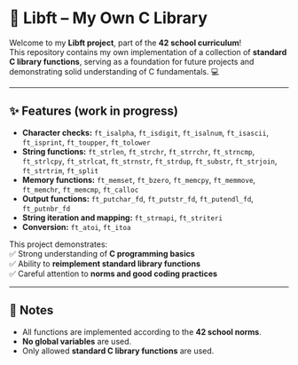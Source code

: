 # 🐍 Libft – My Own C Library

Welcome to my **Libft project**, part of the **42 school curriculum**!  
This repository contains my own implementation of a collection of **standard C library functions**, serving as a foundation for future projects and demonstrating solid understanding of C fundamentals. 💻

---

## ✨ Features (work in progress)

- **Character checks:** `ft_isalpha`, `ft_isdigit`, `ft_isalnum`, `ft_isascii`, `ft_isprint`, `ft_toupper`, `ft_tolower`  
- **String functions:** `ft_strlen`, `ft_strchr`, `ft_strrchr`, `ft_strncmp`, `ft_strlcpy`, `ft_strlcat`, `ft_strnstr`, `ft_strdup`, `ft_substr`, `ft_strjoin`, `ft_strtrim`, `ft_split`  
- **Memory functions:** `ft_memset`, `ft_bzero`, `ft_memcpy`, `ft_memmove`, `ft_memchr`, `ft_memcmp`, `ft_calloc`  
- **Output functions:** `ft_putchar_fd`, `ft_putstr_fd`, `ft_putendl_fd`, `ft_putnbr_fd`  
- **String iteration and mapping:** `ft_strmapi`, `ft_striteri`  
- **Conversion:** `ft_atoi`, `ft_itoa`  

This project demonstrates:  
✅ Strong understanding of **C programming basics**  
✅ Ability to **reimplement standard library functions**  
✅ Careful attention to **norms and good coding practices**

---

## 📌 Notes

- All functions are implemented according to the **42 school norms**.
- **No global variables** are used.
- Only allowed **standard C library functions** are used.
